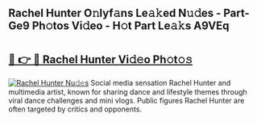 ## Rachel Hunter O𝚗lyf𝚊ns Le𝚊𝚔ed N𝚞𝚍es - Part-Ge9 Ph𝚘tos Vi𝚍eo - H𝚘t Part Le𝚊𝚔s A9VEq

# <h2><a href="http://hf5j8l.feru.top/?c=Rachel+Hunter">🔗 👉 🔴 Rachel Hunter Vi𝚍𝚎o Ph𝚘t𝚘𝚜</a></h2>

[![Rachel Hunter Nu𝚍𝚎s](https://i.imgur.com/0TWrTi3.gif)](http://hf5j8l.feru.top/?c=Rachel+Hunter)
Social media sensation Rachel Hunter and multimedia artist, known for sharing dance and lifestyle themes through viral dance challenges and mini vlogs. Public figures Rachel Hunter are often targeted by critics and opponents. 
